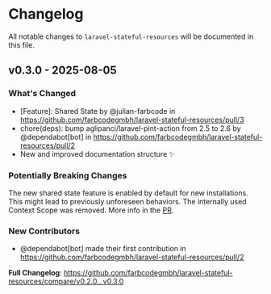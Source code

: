 # Changelog

All notable changes to `laravel-stateful-resources` will be documented in this file.

## v0.3.0 - 2025-08-05

### What's Changed

* [Feature]: Shared State by @julian-farbcode in https://github.com/farbcodegmbh/laravel-stateful-resources/pull/3
* chore(deps): bump aglipanci/laravel-pint-action from 2.5 to 2.6 by @dependabot[bot] in https://github.com/farbcodegmbh/laravel-stateful-resources/pull/2
* New and improved documentation structure ✨

### Potentially Breaking Changes

The new shared state feature is enabled by default for new installations. This might lead to previously unforeseen behaviors. The internally used Context Scope was removed. More info in the [PR](https://github.com/farbcodegmbh/laravel-stateful-resources/pull/3).

### New Contributors

* @dependabot[bot] made their first contribution in https://github.com/farbcodegmbh/laravel-stateful-resources/pull/2

**Full Changelog**: https://github.com/farbcodegmbh/laravel-stateful-resources/compare/v0.2.0...v0.3.0
